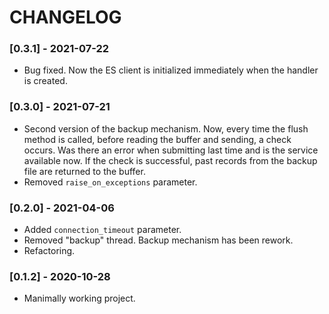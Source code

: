 # CHANGELOG

### [0.3.1] - 2021-07-22

- Bug fixed. Now the ES client is initialized immediately when the handler is created.

### [0.3.0] - 2021-07-21

- Second version of the backup mechanism. Now, every time the flush method is called, before reading the buffer and sending, a check occurs. Was there an error when submitting last time and is the service available now. If the check is successful, past records from the backup file are returned to the buffer.
- Removed `raise_on_exceptions` parameter.

### [0.2.0] - 2021-04-06

- Added `connection_timeout` parameter.
- Removed "backup" thread. Backup mechanism has been rework.
- Refactoring.

### [0.1.2] - 2020-10-28

- Manimally working project.
